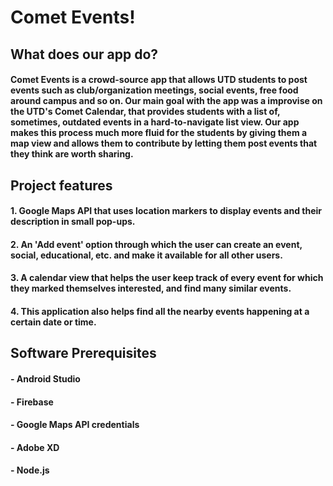 # Comet Events!
## What does our app do?
#### Comet Events is a crowd-source app that allows UTD students to post events such as club/organization meetings, social events, free food around campus and so on. Our main goal with the app was a improvise on the UTD's Comet Calendar, that provides students with a list of, sometimes, outdated events in a hard-to-navigate list view. Our app makes this process much more fluid for the students by giving them a map view and allows them to contribute by letting them post events that they think are worth sharing.  
## Project features
#### 1. Google Maps API that uses location markers to display events and their description in small pop-ups.
#### 2. An 'Add event' option through which the user can create an event, social, educational, etc. and make it available for all other users. 
#### 3. A calendar view that helps the user keep track of every event for which they marked themselves interested, and find many similar events.
#### 4. This application also helps find all the nearby events happening at a certain date or time.
## Software Prerequisites
#### - Android Studio
#### - Firebase 
#### - Google Maps API credentials
#### - Adobe XD
#### - Node.js
